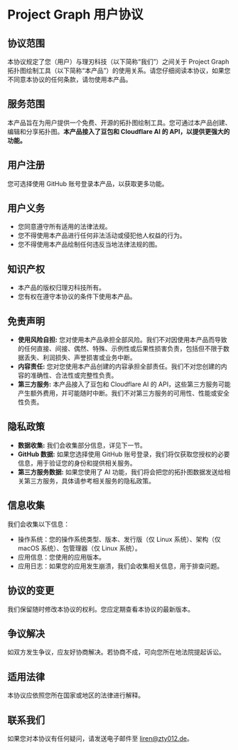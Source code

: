 # Project Graph 用户协议

## 协议范围

本协议规定了您（用户）与理刃科技（以下简称“我们”）之间关于 Project Graph 拓扑图绘制工具（以下简称“本产品”）的使用关系。请您仔细阅读本协议，如果您不同意本协议的任何条款，请勿使用本产品。

## 服务范围

本产品旨在为用户提供一个免费、开源的拓扑图绘制工具。您可通过本产品创建、编辑和分享拓扑图。**本产品接入了豆包和 Cloudflare AI 的 API，以提供更强大的功能。**

## 用户注册

您可选择使用 GitHub 账号登录本产品，以获取更多功能。

## 用户义务

- 您同意遵守所有适用的法律法规。
- 您不得使用本产品进行任何非法活动或侵犯他人权益的行为。
- 您不得使用本产品绘制任何违反当地法律法规的图。

## 知识产权

- 本产品的版权归理刃科技所有。
- 您有权在遵守本协议的条件下使用本产品。

## 免责声明

- **使用风险自担:** 您对使用本产品承担全部风险。我们不对因使用本产品而导致的任何直接、间接、偶然、特殊、示例性或后果性损害负责，包括但不限于数据丢失、利润损失、声誉损害或业务中断。
- **内容责任:** 您对您使用本产品创建的内容承担全部责任。我们不对您创建的内容的准确性、合法性或完整性负责。
- **第三方服务:** 本产品接入了豆包和 Cloudflare AI 的 API，这些第三方服务可能产生额外费用，并可能随时中断。我们不对第三方服务的可用性、性能或安全性负责。

## 隐私政策

- **数据收集:** 我们会收集部分信息，详见下一节。
- **GitHub 数据:** 如果您选择使用 GitHub 账号登录，我们将仅获取您授权的必要信息，用于验证您的身份和提供相关服务。
- **第三方服务数据:** 如果您使用了 AI 功能，我们将会把您的拓扑图数据发送给相关第三方服务，具体请参考相关服务的隐私政策。

## 信息收集

我们会收集以下信息：

- 操作系统：您的操作系统类型、版本、发行版（仅 Linux 系统）、架构（仅 macOS 系统）、包管理器（仅 Linux 系统）。
- 应用信息：您使用的应用版本。
- 应用日志：如果您的应用发生崩溃，我们会收集相关信息，用于排查问题。

## 协议的变更

我们保留随时修改本协议的权利。您应定期查看本协议的最新版本。

## 争议解决

如双方发生争议，应友好协商解决。若协商不成，可向您所在地法院提起诉讼。

## 适用法律

本协议应依照您所在国家或地区的法律进行解释。

## 联系我们

如果您对本协议有任何疑问，请发送电子邮件至 [liren@zty012.de](mailto:liren@zty012.de)。
